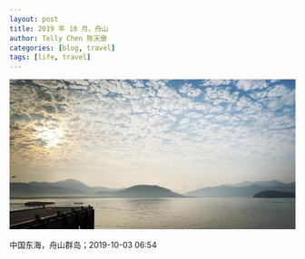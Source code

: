 ```yaml
---
layout: post
title: 2019 年 10 月，舟山
author: Telly Chen 陈天傲
categories: [blog, travel]
tags: [life, travel]
---
```


![舟山群岛](/assets/201910-zhoushan/zhoushan-islands.jpeg)

中国东海，舟山群岛；2019-10-03 06:54
